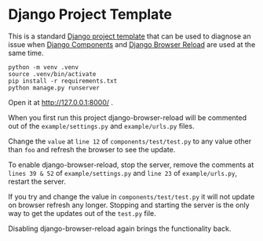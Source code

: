 # Django Project Template

This is a standard [Django project
template](https://docs.djangoproject.com/en/4.2/ref/django-admin/#startproject)
that can be used to diagnose an issue when [Django
Components](https://github.com/EmilStenstrom/django-components) and [Django
Browser Reload](https://github.com/adamchainz/django-browser-reload) are used at the same time.

```
python -m venv .venv
source .venv/bin/activate
pip install -r requirements.txt
python manage.py runserver
```

Open it at http://127.0.0.1:8000/ .

When you first run this project django-browser-reload will be commented out of the `example/settings.py` and `example/urls.py` files.

Change the `value` at `line 12` of `components/test/test.py` to any value other than `foo` and refresh the browser to see the update.

To enable django-browser-reload, stop the server, remove the comments at `lines 39 & 52` of `example/settings.py` and `line 23` of `example/urls.py`, restart the server.

If you try and change the value in `components/test/test.py` it will not update on browser refresh any longer. Stopping and starting the server is the only way to get the updates out of the `test.py` file.

Disabling django-browser-reload again brings the functionality back.

